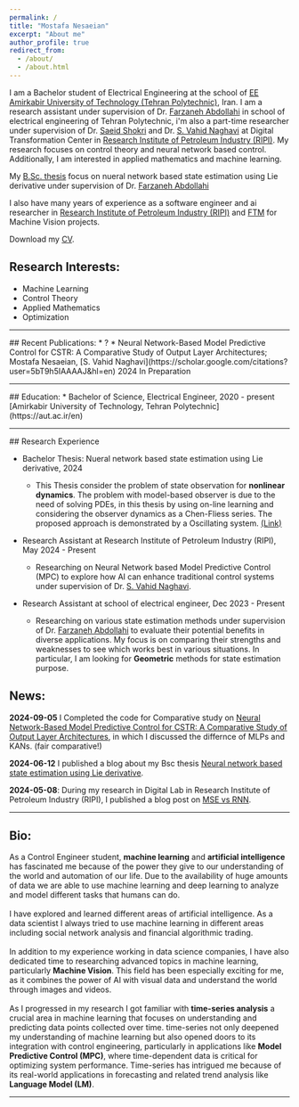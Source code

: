 ```yaml
---
permalink: /
title: "Mostafa Nesaeian"
excerpt: "About me"
author_profile: true
redirect_from: 
  - /about/
  - /about.html
---
```


<!-- This is the front page of a website that is powered by the [academicpages template](https://github.com/academicpages/academicpages.github.io) and hosted on GitHub pages. [GitHub pages](https://pages.github.com) is a free service in which websites are built and hosted from code and data stored in a GitHub repository, automatically updating when a new commit is made to the respository. This template was forked from the [Minimal Mistakes Jekyll Theme](https://mmistakes.github.io/minimal-mistakes/) created by Michael Rose, and then extended to support the kinds of content that academics have: publications, talks, teaching, a portfolio, blog posts, and a dynamically-generated CV. You can fork [this repository](https://github.com/academicpages/academicpages.github.io) right now, modify the configuration and markdown files, add your own PDFs and other content, and have your own site for free, with no ads! An older version of this template powers my own personal website at [stuartgeiger.com](http://stuartgeiger.com), which uses [this Github repository](https://github.com/staeiou/staeiou.github.io). -->

I am a Bachelor student of Electrical Engineering at the school of [EE Amirkabir University of Technology (Tehran Polytechnic)](https://ee.aut.ac.ir/en), Iran. I am a research assistant under supervision of Dr. [Farzaneh Abdollahi](https://scholar.google.com/citations?user=nmZp2s8AAAAJ&hl=en) in school of electrical engineering of Tehran Polytechnic, i'm also a part-time researcher under supervision of Dr. [Saeid Shokri](https://scholar.google.com/citations?user=xKkMMu4AAAAJ&hl=en) and Dr. [S. Vahid Naghavi](https://scholar.google.com/citations?user=5bT9h5IAAAAJ&hl=en) at Digital Transformation Center in [Research Institute of Petroleum Industry (RIPI)](https://www.ripi.ir/). My research focuses on control theory and neural network based control. Additionally, I am interested in applied mathematics and machine learning.

My [B.Sc. thesis](https://mosi2002.github.io/home/posts/2024/05/bachelor-thesis/) focus on nueral network based state estimation using Lie derivative under supervision of Dr. [Farzaneh Abdollahi](https://scholar.google.com/citations?user=nmZp2s8AAAAJ&hl=en)

I also have many years of experience as a software engineer and ai researcher in [Research Institute of Petroleum Industry (RIPI)](https://www.ripi.ir/) and [FTM](https://www.linkedin.com/company/fater-afkar-fanavar/about/) for Machine Vision projects.

Download my [CV](https://github.com/mosi2002/home/files/res.pdf).

## Research Interests:
* Machine Learning 
* Control Theory
* Applied Mathematics
* Optimization

<hr>
## Recent Publications: 
* ?
* Neural Network-Based Model Predictive Control for CSTR: A Comparative Study of Output Layer Architectures; Mostafa Nesaeian, [S. Vahid Naghavi](https://scholar.google.com/citations?user=5bT9h5IAAAAJ&hl=en) 2024   In Preparation

<hr>
## Education:  
* Bachelor of Science, Electrical Engineer, 2020 - present <br> [Amirkabir University of Technology, Tehran Polytechnic](https://aut.ac.ir/en)

<hr>
## Research Experience

    
* Bachelor Thesis: Nueral network based state estimation using Lie derivative, 2024

  * This Thesis consider the problem of state observation for **nonlinear dynamics**. The problem with model-based observer is due to the need of solving PDEs, in this thesis by using on-line learning and considering the observer dynamics as a Chen-Fliess series. The proposed approach is demonstrated by a Oscillating system. [(Link)](https://github.com/mosi2002/Bachelor_Thesis)

* Research Assistant at Research Institute of Petroleum Industry (RIPI), May 2024 - Present

  * Researching on Neural Network based Model Predictive Control (MPC) to explore how AI can enhance traditional control systems under supervision of Dr. [S. Vahid Naghavi](https://scholar.google.com/citations?user=nmZp2s8AAAAJ&hl=en).


* Research Assistant at school of electrical engineer, Dec 2023 - Present

  * Researching on various state estimation methods  under supervision of Dr. [Farzaneh Abdollahi](https://scholar.google.com/citations?user=nmZp2s8AAAAJ&hl=en) to evaluate their potential benefits in diverse applications. My focus is on comparing their strengths and weaknesses to see which works best in various situations. In particular, I am looking for **Geometric** methods for state estimation purpose.



## News:

**2024-09-05** I Completed the code for Comparative study on [Neural Network-Based Model Predictive Control for CSTR: A Comparative Study of Output Layer Architectures](https://mosi2002.github.io/home/publication/Neural-network-based-Model-predictive-control), in which I discussed the differnce of MLPs and KANs. (fair comparative!)

**2024-06-12** I published a blog about my Bsc thesis [Neural network based state estimation using Lie derivative](https://mosi2002.github.io/home/posts/2024/05/bachelor-thesis/).

**2024-05-08**: During my research in Digital Lab in Research Institute of Petroleum Industry (RIPI), I published a blog post on [MSE vs RNN](https://mosi2002.github.io/home/posts/2024/05/MSE-vs-RNN/). 
<hr>

## Bio:

As a Control Engineer student, **machine learning** and **artificial intelligence** has fascinated me because of the power they give to our understanding of the world and automation of our life. Due to the availability of huge amounts of data we are able to use machine learning and deep learning to analyze and model different tasks that humans can do.<br><br> I have explored and learned different areas of artificial intelligence. As a data scientist I always tried to use machine learning in different areas including social network analysis and financial algorithmic trading.<br><br> In addition to my experience working in data science companies, I have also dedicated time to researching advanced topics in machine learning, particularly **Machine Vision**. This field has been especially exciting for me, as it combines the power of AI with visual data and understand the world through images and videos. <br><br> As I progressed in my research I got familiar with **time-series analysis** a crucial area in machine learning that focuses on understanding and predicting data points collected over time. time-series not only deepened my understanding of machine learning but also opened doors to its integration with control engineering, particularly in applications like **Model Predictive Control (MPC)**, where time-dependent data is critical for optimizing system performance. Time-series has intrigued me because of its real-world applications in forecasting and related trend analysis like **Language Model (LM)**.


<hr>


<!-- A data-driven personal website
======
Like many other Jekyll-based GitHub Pages templates, academicpages makes you separate the website's content from its form. The content & metadata of your website are in structured markdown files, while various other files constitute the theme, specifying how to transform that content & metadata into HTML pages. You keep these various markdown (.md), YAML (.yml), HTML, and CSS files in a public GitHub repository. Each time you commit and push an update to the repository, the [GitHub pages](https://pages.github.com/) service creates static HTML pages based on these files, which are hosted on GitHub's servers free of charge.

Many of the features of dynamic content management systems (like Wordpress) can be achieved in this fashion, using a fraction of the computational resources and with far less vulnerability to hacking and DDoSing. You can also modify the theme to your heart's content without touching the content of your site. If you get to a point where you've broken something in Jekyll/HTML/CSS beyond repair, your markdown files describing your talks, publications, etc. are safe. You can rollback the changes or even delete the repository and start over -- just be sure to save the markdown files! Finally, you can also write scripts that process the structured data on the site, such as [this one](https://github.com/academicpages/academicpages.github.io/blob/master/talkmap.ipynb) that analyzes metadata in pages about talks to display [a map of every location you've given a talk](https://academicpages.github.io/talkmap.html).

Getting started
======
1. Register a GitHub account if you don't have one and confirm your e-mail (required!)
2. Fork [this repository](https://github.com/academicpages/academicpages.github.io) by clicking the "fork" button in the top right. 
3. Go to the repository's settings (rightmost item in the tabs that start with "Code", should be below "Unwatch"). Rename the repository "[your GitHub username].github.io", which will also be your website's URL.
4. Set site-wide configuration and create content & metadata (see below -- also see [this set of diffs](http://archive.is/3TPas) showing what files were changed to set up [an example site](https://getorg-testacct.github.io) for a user with the username "getorg-testacct")
5. Upload any files (like PDFs, .zip files, etc.) to the files/ directory. They will appear at https://[your GitHub username].github.io/files/example.pdf.  
6. Check status by going to the repository settings, in the "GitHub pages" section

Site-wide configuration
------
The main configuration file for the site is in the base directory in [_config.yml](https://github.com/academicpages/academicpages.github.io/blob/master/_config.yml), which defines the content in the sidebars and other site-wide features. You will need to replace the default variables with ones about yourself and your site's github repository. The configuration file for the top menu is in [_data/navigation.yml](https://github.com/academicpages/academicpages.github.io/blob/master/_data/navigation.yml). For example, if you don't have a portfolio or blog posts, you can remove those items from that navigation.yml file to remove them from the header. 

Create content & metadata
------
For site content, there is one markdown file for each type of content, which are stored in directories like _publications, _talks, _posts, _teaching, or _pages. For example, each talk is a markdown file in the [_talks directory](https://github.com/academicpages/academicpages.github.io/tree/master/_talks). At the top of each markdown file is structured data in YAML about the talk, which the theme will parse to do lots of cool stuff. The same structured data about a talk is used to generate the list of talks on the [Talks page](https://academicpages.github.io/talks), each [individual page](https://academicpages.github.io/talks/2012-03-01-talk-1) for specific talks, the talks section for the [CV page](https://academicpages.github.io/cv), and the [map of places you've given a talk](https://academicpages.github.io/talkmap.html) (if you run this [python file](https://github.com/academicpages/academicpages.github.io/blob/master/talkmap.py) or [Jupyter notebook](https://github.com/academicpages/academicpages.github.io/blob/master/talkmap.ipynb), which creates the HTML for the map based on the contents of the _talks directory).

**Markdown generator**

I have also created [a set of Jupyter notebooks](https://github.com/academicpages/academicpages.github.io/tree/master/markdown_generator
) that converts a CSV containing structured data about talks or presentations into individual markdown files that will be properly formatted for the academicpages template. The sample CSVs in that directory are the ones I used to create my own personal website at stuartgeiger.com. My usual workflow is that I keep a spreadsheet of my publications and talks, then run the code in these notebooks to generate the markdown files, then commit and push them to the GitHub repository.

How to edit your site's GitHub repository
------
Many people use a git client to create files on their local computer and then push them to GitHub's servers. If you are not familiar with git, you can directly edit these configuration and markdown files directly in the github.com interface. Navigate to a file (like [this one](https://github.com/academicpages/academicpages.github.io/blob/master/_talks/2012-03-01-talk-1.md) and click the pencil icon in the top right of the content preview (to the right of the "Raw | Blame | History" buttons). You can delete a file by clicking the trashcan icon to the right of the pencil icon. You can also create new files or upload files by navigating to a directory and clicking the "Create new file" or "Upload files" buttons. 

Example: editing a markdown file for a talk
![Editing a markdown file for a talk](/images/editing-talk.png)

For more info
------
More info about configuring academicpages can be found in [the guide](https://academicpages.github.io/markdown/). The [guides for the Minimal Mistakes theme](https://mmistakes.github.io/minimal-mistakes/docs/configuration/) (which this theme was forked from) might also be helpful. -->
